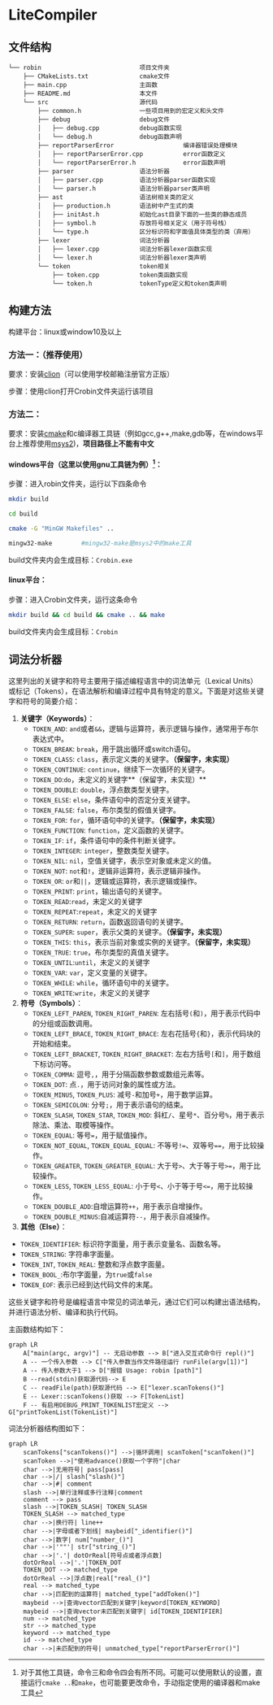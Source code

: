# LiteCompiler

## 文件结构

```
└── robin                           项目文件夹
    ├── CMakeLists.txt              cmake文件
    ├── main.cpp                    主函数
    ├── README.md                   本文件
    └── src                         源代码
        ├── common.h                一些项目用到的宏定义和头文件
        ├── debug                   debug文件
        │   ├── debug.cpp           debug函数实现
        │   └── debug.h             debug函数声明
        ├── reportParserError                   编译器错误处理模块
        │   ├── reportParserError.cpp           error函数定义
        │   └── reportParserError.h             error函数声明
        ├── parser                  语法分析器
        │   ├── parser.cpp          语法分析器parser函数实现
        │   └── parser.h            语法分析器parser类声明
        ├── ast                     语法树相关类的定义
        │   ├── production.h        语法树中产生式的类
        │   ├── initAst.h           初始化ast目录下面的一些类的静态成员
        │   ├── symbol.h            存放符号相关定义（用于符号栈）
        │   └── type.h              区分标识符和字面值具体类型的类（弃用）
        ├── lexer                   词法分析器
        │   ├── lexer.cpp           词法分析器lexer函数实现
        │   └── lexer.h             词法分析器lexer类声明
        └── token                   token相关
            ├── token.cpp           token类函数实现
            └── token.h             tokenType定义和token类声明
```

## 构建方法

构建平台：linux或window10及以上

### 方法一：（推荐使用）

要求：安装[clion](https://www.jetbrains.com/clion/)（可以使用学校邮箱注册官方正版）

步骤：使用clion打开Crobin文件夹运行该项目

### 方法二：

要求：安装[cmake](https://cmake.org/)和c编译器工具链（例如gcc,g++,make,gdb等，在windows平台上推荐使用[msys2](https://code.visualstudio.com/docs/cpp/config-mingw#_installing-the-mingww64-toolchain))，**项目路径上不能有中文**

#### windows平台（这里以使用gnu工具链为例）[^1]：

步骤：进入robin文件夹，运行以下四条命令

```sh
mkdir build
```

```sh
cd build
```

```sh
cmake -G "MinGW Makefiles" ..
```

```sh
mingw32-make        #mingw32-make是msys2中的make工具
```

build文件夹内会生成目标：`Crobin.exe`

#### linux平台：

步骤：进入Crobin文件夹，运行这条命令

```sh
mkdir build && cd build && cmake .. && make
```

build文件夹内会生成目标：`Crobin`

## 词法分析器

这里列出的关键字和符号主要用于描述编程语言中的词法单元（Lexical Units）或标记（Tokens），在语法解析和编译过程中具有特定的意义。下面是对这些关键字和符号的简要介绍：

1. **关键字（Keywords）**：
   - `TOKEN_AND`: `and`或者`&&`，逻辑与运算符，表示逻辑与操作，通常用于布尔表达式中。
   - `TOKEN_BREAK`: `break`，用于跳出循环或switch语句。
   - `TOKEN_CLASS`: `class`，表示定义类的关键字。**（保留字，未实现）**
   - `TOKEN_CONTINUE`: `continue`，继续下一次循环的关键字。
   - `TOKEN_DO`:`do`，未定义的关键字**（保留字，未实现）**
   - `TOKEN_DOUBLE`: `double`，浮点数类型关键字。
   - `TOKEN_ELSE`: `else`，条件语句中的否定分支关键字。
   - `TOKEN_FALSE`: `false`，布尔类型的假值关键字。
   - `TOKEN_FOR`: `for`，循环语句中的关键字。**（保留字，未实现）**
   - `TOKEN_FUNCTION`: `function`，定义函数的关键字。
   - `TOKEN_IF`: `if`，条件语句中的条件判断关键字。
   - `TOKEN_INTEGER`: `integer`，整数类型关键字。
   - `TOKEN_NIL`: `nil`，空值关键字，表示空对象或未定义的值。
   - `TOKEN_NOT`: `not`和`!`，逻辑非运算符，表示逻辑非操作。
   - `TOKEN_OR`: `or`和`||`，逻辑或运算符，表示逻辑或操作。
   - `TOKEN_PRINT`: `print`，输出语句的关键字。
   - `TOKEN_READ`:`read`，未定义的关键字
   - `TOKEN_REPEAT`:`repeat`，未定义的关键字
   - `TOKEN_RETURN`: `return`，函数返回语句的关键字。
   - `TOKEN_SUPER`: `super`，表示父类的关键字。**（保留字，未实现）**
   - `TOKEN_THIS`: `this`，表示当前对象或实例的关键字。**（保留字，未实现）**
   - `TOKEN_TRUE`: `true`，布尔类型的真值关键字。
   - `TOKEN_UNTIL`:`until`，未定义的关键字
   - `TOKEN_VAR`: `var`，定义变量的关键字。
   - `TOKEN_WHILE`: `while`，循环语句中的关键字。
   - `TOKEN_WRITE`:`write`，未定义的关键字
2. **符号（Symbols）**：
   - `TOKEN_LEFT_PAREN`, `TOKEN_RIGHT_PAREN`: 左右括号`(`和`)`，用于表示代码中的分组或函数调用。
   - `TOKEN_LEFT_BRACE`, `TOKEN_RIGHT_BRACE`: 左右花括号`{`和`}`，表示代码块的开始和结束。
   - `TOKEN_LEFT_BRACKET`, `TOKEN_RIGHT_BRACKET`: 左右方括号`[`和`]`，用于数组下标访问等。
   - `TOKEN_COMMA`: 逗号`,`，用于分隔函数参数或数组元素等。
   - `TOKEN_DOT`: 点`.`，用于访问对象的属性或方法。
   - `TOKEN_MINUS`, `TOKEN_PLUS`: 减号`-`和加号`+`，用于数学运算。
   - `TOKEN_SEMICOLON`: 分号`;`，用于表示语句的结束。
   - `TOKEN_SLASH`, `TOKEN_STAR`, `TOKEN_MOD`: 斜杠`/`、星号`*`、百分号`%`，用于表示除法、乘法、取模等操作。
   - `TOKEN_EQUAL`: 等号`=`，用于赋值操作。
   - `TOKEN_NOT_EQUAL`, `TOKEN_EQUAL_EQUAL`: 不等号`!=`、双等号`==`，用于比较操作。
   - `TOKEN_GREATER`, `TOKEN_GREATER_EQUAL`: 大于号`>`、大于等于号`>=`，用于比较操作。
   - `TOKEN_LESS`, `TOKEN_LESS_EQUAL`: 小于号`<`、小于等于号`<=`，用于比较操作。
   - `TOKEN_DOUBLE_ADD`:自增运算符`++`，用于表示自增操作。
   - `TOKEN_DOUBLE_MINUS`:自减运算符`--`，用于表示自减操作。
3.  **其他（Else）**：
   - `TOKEN_IDENTIFIER`: 标识符字面量，用于表示变量名、函数名等。
   - `TOKEN_STRING`: 字符串字面量。
   - `TOKEN_INT`, `TOKEN_REAL`: 整数和浮点数字面量。
   - `TOKEN_BOOL_`:布尔字面量，为`true`或`false`
   - `TOKEN_EOF`: 表示已经到达代码文件的末尾。

这些关键字和符号是编程语言中常见的词法单元，通过它们可以构建出语法结构，并进行语法分析、编译和执行代码。

主函数结构如下：

```mermaid
graph LR
    A["main(argc, argv)"] -- 无启动参数 --> B["进入交互式命令行 repl()"]
    A -- 一个传入参数 --> C["传入参数当作文件路径运行 runFile(argv[1])"]
    A -- 传入参数大于1 --> D["报错 Usage: robin [path]"]
    B --read(stdin)获取源代码--> E
    C -- readFile(path)获取源代码 --> E["lexer.scanTokens()"]
    E -- Lexer::scanTokens()获取 --> F[TokenList]
    F -- 有启用DEBUG_PRINT_TOKENLIST宏定义 --> G["printTokenList(TokenList)"]

```

词法分析器结构图如下：

```mermaid
graph LR
    scanTokens["scanTokens()"] -->|循环调用| scanToken["scanToken()"]
    scanToken -->|"使用advance()获取一个字符"|char
    char -->|无用符号| pass[pass]
    char -->|/| slash["slash()"]
    char -->|#| comment
    slash -->|单行注释或多行注释|comment
    comment --> pass
    slash -->|TOKEN_SLASH| TOKEN_SLASH
    TOKEN_SLASH --> matched_type
    char -->|换行符| line++
    char -->|字母或者下划线| maybeid["_identifier()"]
    char -->|数字| num["number_()"]
    char -->|'""'| str["string_()"]
    char -->|'.'| dotOrReal[符号点或者浮点数]
    dotOrReal -->|'.'|TOKEN_DOT
    TOKEN_DOT --> matched_type
    dotOrReal -->|浮点数|real["real_()"]
    real --> matched_type
    char -->|匹配到的运算符| matched_type["addToken()"]
    maybeid -->|查询vector匹配到关键字|keyword[TOKEN_KEYWORD]
    maybeid -->|查询vector未匹配到关键字| id[TOKEN_IDENTIFIER]
    num --> matched_type
    str --> matched_type
    keyword --> matched_type
    id --> matched_type
    char -->|未匹配到的符号| unmatched_type["reportParserError()"]
```

[^1]: 对于其他工具链，命令三和命令四会有所不同。可能可以使用默认的设置，直接运行`cmake ..`和`make`，也可能要更改命令，手动指定使用的编译器和make工具

